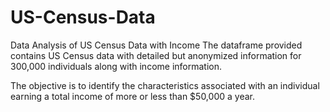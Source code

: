 # US-Census-Data
Data Analysis of US Census Data with Income
The dataframe provided contains US Census data with detailed but anonymized information for 300,000 individuals along with income information.

The objective is to identify the characteristics associated with an individual earning a total income of more or less than $50,000 a year.
